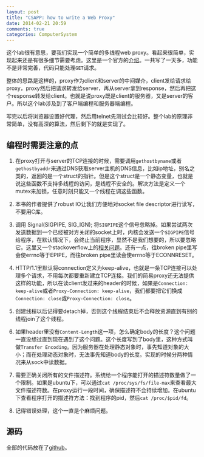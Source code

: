 ```yaml
---
layout: post
title: "CSAPP: how to write a Web Proxy"
date: 2014-02-21 20:59
comments: true
categories: ComputerSystem
---
```


这个lab很有意思，要我们实现一个简单的多线程web proxy。看起来很简单，实现起来还是有很多细节需要考虑。这里是一个官方的<a href="http://csapp.cs.cmu.edu/public/proxylab.pdf" target="_blank">介绍</a>。一共写了一天多，功能不是非常完善，代码只能处理`GET`请求。

整体的思路是这样的，proxy作为client和server的中间媒介，client发给请求给proxy，proxy然后把请求转发给server，再从server拿到response，然后再把这个response转发给client。也就是说proxy既是client的服务器，又是server的客户。所以这个lab涉及到了客户端编程和服务器端编程。
<!-- more -->
写完以后将浏览器设置好代理，然后用telnet先测试会比较好。整个lab的原理非常简单，没有高深的算法，然后剩下的就是实现了。

## 编程时需要注意的点

1. 在proxy打开与server的TCP连接的时候，需要调用`gethostbyname`或者`gethostbyaddr`来通过DNS获取server主机的DNS信息，比如ip地址，别名之类的，返回的是一个struct的指针。但是这个struct是一个静态变量，也就是说这些函数不支持多线程的访问，是线程不安全的。解决方法是定义一个mutex来加锁，任意时刻只能又一个线程在调这些函数。

2. 本书的作者提供了robust IO让我们方便地对socket file descriptor进行读写，不要用C库。

3. 调用
        Signal(SIGPIPE, SIG_IGN);
将`SIGPIPE`这个信号忽略掉。如果尝试两次发送数据到一个已经被对方关闭的socket上时，内核会发送一个`SIGPIPE`信号给程序，在默认情况下，会终止当前程序，显然不是我们想要的，所以要忽略它。这里又一个stackoverflow上的<a href="http://stackoverflow.com/questions/108183/how-to-prevent-sigpipes-or-handle-them-properly" target="_blank">相关问题</a>。还有一点，往broken pipe里写会使errno等于EPIPE，而往broken pipe里读会使errno等于ECONNRESET。

4. HTTP/1.1里默认将connection定义为keep-alive，也就是一条TCP连接可以处理多个请求，不用每次都要重新建立TCP连接。我们的简易proxy还无法提供这样的功能，所以在读client发过来的header的时候，如果是`Connection: keep-alive`或者`Proxy-Connection: keep-alive`，我们都要把它们换成`Connection: close`或`Proxy-Connection: close`。

5. 创建线程以后记得要detach掉，否则这个线程结束后不会释放资源直到有别的线程join了这个线程。

6. 如果header里没有`Content-Length`这一项，怎么确定body的长度？这个问题一直没想过直到现在遇到了这个问题。这个长度写到了body里，这种方式叫做`Transfer Encoding`。因为服务器在处理静态对象时，事先知道对象的大小；而在处理动态对象时，无法事先知道body的长度。实现的时候分两种情况来从sock中读数据。

7. 需要正确关闭所有的文件描述符。系统给一个程序能打开的描述符数量做了一个限制。如果是ubuntu下，可以通过`cat /proc/sys/fs/file-max`来查看最大文件描述符数。在proxy运行一段时间，确保描述符不会持续增加。在ubuntu下查看程序打开的描述符方法：找到程序的pid，然后`cat /proc/$pid/fd`。

8. 记得错误处理，这个一直是个麻烦问题。

## 源码

全部的代码放在了<a href="https://github.com/zyearn/csapp-lab/tree/master/proxylab-handout" target="_blank">github</a>。

